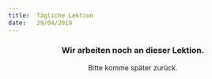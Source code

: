 ```yaml
---
title:  Tägliche Lektion
date:   29/04/2019
---
```


### <center>Wir arbeiten noch an dieser Lektion.</center>
<center>Bitte komme später zurück.</center>